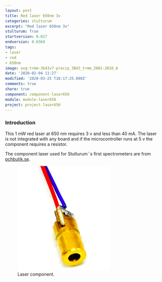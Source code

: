 ```yaml
---
layout: post
title: Red laser 650nm 3v
categories: stulturum
excerpt: "Red laser 650nm 3v"
stulturum: True
startversion: 0.017
endversion: 0.0369
tags:
- laser
- red
- 650nm
image: avg-trmm-3b43v7-precip_3B43_trmm_2001-2016_A
date: '2020-02-04 11:27'
modified: '2020-03-25 T18:17:25.000Z'
comments: true
share: true
component: component-laser650
module: module-laser650
project: project-laser650
---
```

<script src="https://karttur.github.io/common/assets/js/karttur/togglediv.js"></script>

### Introduction

This 1 mW red laser at 650 nm requires 3 v and less than 40 mA. The laser is not integrated with any board and if the microcontroller runs at 5 v the component requires a resistor.

The component laser used for Stulturum¨s first spectrometers are from [pchbutik.se](https://pchbutik.se/led/143-2-st-laser-1mw-3v-650nm-rod-metall-kapslad-passar-arduino.html?search_query=laser&results=27).

<figure>
<img src="../../images/laser_650nm_3v_component.png">
<figcaption> Laser component. </figcaption>
</figure>

